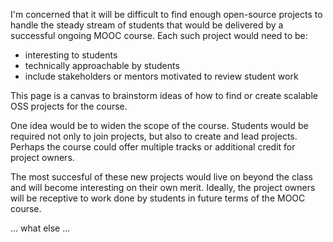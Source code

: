 I'm concerned that it will be difficult to find enough open-source
projects to handle the steady stream of students that would be delivered
by a successful ongoing MOOC course. Each such project would need to be:

* interesting to students
* technically approachable by students
* include stakeholders or mentors motivated to review student work

This page is a canvas to brainstorm ideas of how to find or create
scalable OSS projects for the course.

One idea would be to widen the scope of the course. Students would be
required not only to join projects, but also to create and lead projects.
Perhaps the course could offer multiple tracks or additional credit for
project owners.

The most succesful of these new projects would live on beyond the class
and will become interesting on their own merit. Ideally, the project
owners will be receptive to work done by students in future terms of the
MOOC course.

... what else ...

